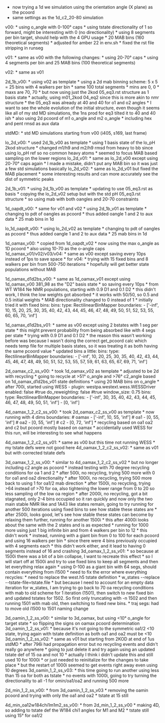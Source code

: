 * now trying a 1d we simulation using the orientation angle (X plane) as the pcoord
* same settings as the 1d_c2_20-80 simulation

v00:
    * using o_angle with 0-100° caps
    * using tstate directionality of 1 so forward, might be interesting with 0 (no directionality)
    * using 8 segments per bin target, should help with the 4 GPU usage
        * 20 MAB bins (160 theoretical segments)
    * adjusted for amber 22 in env.sh
    * fixed the rst file stripping in runseg

v01:
    * same as v00 with the following changes:
        * using 20-70° caps
        * using 4 segments per bin and 25 MAB bins (100 theoretical segments)

v02:
    * same as v01

2d_1b_v00:
    * using v02 as template
    * using a 2d mab binning scheme: 5 x 5 = 25 bins with 4 walkers per bin
        * same 100 total segments
        * mins are 0, 0
        * maxs are 70, 70
    * but now using just the 2kod 05_eq3.rst structure as 1 basis state
        * actually, using m01_2kod 04_eq2 since this is more akin to nmr structure
        * the 05_eq3 was already at 40 and 40 for o1 and o2 angles
        * I want to see the whole evolution of the initial structure, even though it seems like all of my std MD simulations, the 1ns prod for eq3 tilted it to 40 and 40 ish
    * also using 2d pcoord of m1 o_angle and m2 o_angle
    * including hex and pent rmsd as aux data

stdMD:
    * std MD simulations starting from v00 (i405, s169, last frame)

lo_2d_v00:
    * used 2d_1b_v00 as template
    * using 1 basis state of the lo_pH 2kod structure
    * changed m1/h9 and m2/h9 rmsd from heavy to bb since using lo_pH ref so no common heavy atoms
    * seemed to focus MAB based sampling on the lower regions
lo_2d_v01:
    * same as lo_2d_v00 except using 20-70° caps again
    * I made a mistake, didn't put any MAB bin so it was just a few std simulations basically
lo_2d_v02:
    * same as lo_2d_v01 but fixed the MAB placement
    * some interesting results and can more accurately see the dist of symmetric peaks

2d_1b_v01:
    * using 2d_1b_v00 as template
        * updating to use 05_eq3.rst as basis
    * copying the lo_2d_v02 setup but with the std pH 05_eq3.rst structure
    * so using mab with both oangles and 20-70 constraints

1d_oapdt_v00:
    * same for v01 and v02
    * using 2d_1b_v01 as template
    * changing to pdt of oangles as pcoord
        * thus added oangle 1 and 2 to aux data
    * 25 mab bins in 1d

lo_1d_oapdt_v00:
    * using lo_2d_v02 as template
    * changing to pdt of oangles as pcoord
        * thus added oangle 1 and 2 to aux data
    * 25 mab bins in 1d

1d_oamax_v00:
    * copied from 1d_oapdt_v02
    * now using the max o_angle as 1D pcoord
    * also using 10-70 as the o-angle caps
1d_oamax_v01/v02/v03/v04:
    * same as v00 except saving every 10ps instead of 1ps to save space
    * for v04:
        * trying with 15 fixed bins and 8 walkers per bin from 500-750 iterations
            * hopefully will get better state populations without MAB

1d_oamax_d1d2bs_v00:
    * same as 1d_oamax_v01 except using 1d_oamax_v00 381_98 as the "D2" basis state
        * so saving every 10ps
    * from WT W184 Ne NMR populations, starting with 0.9 D1 and 0.1 D2
        * this didn't work, I think the low weights got absorbed
        * it works with 50/50, so 0.5 and 0.5 initial weights
    * MAB directionality changed to 0 instead of 1
    * initially tried it with fixed bins:
      bins:
        type: RectilinearBinMapper
        boundaries:
            - ['-inf', 10, 15, 20, 25, 30, 35, 40, 
               42, 43, 44, 45, 46, 47, 48, 49, 50, 
               51, 52, 53, 55, 60, 65, 70, 'inf']

1d_oamax_d1d2bs_v01:
    * same as v00 except using 2 bstates with 1 seg per state
        * this might prevent probability from being absorbed like with 4 segs per state
        * trying with 0.9 D1 and 0.1 D2
        * the reason this wasn't working before was because I wasn't doing the correct get_pcoord calc which needs temp file for multiple basis states, so it was treating it as both having the same pcoord value
    * updated bins a little:
      bins:
        type: RectilinearBinMapper
        boundaries:
            - ['-inf', 10, 20, 25, 30, 35, 40, 42, 43, 44, 45, 
               46, 47, 48, 49, 50, 51, 52, 53, 55, 57, 59, 61, 
               63, 65, 67, 69, 71, 'inf']


2d_oamax_c2_ss_v00:
    * took 1d_oamax_v02 as template
    * adjusted to be 2d with recycling
    * going to recycle at >51° o_angle and >76° c2_angle based on 1d_oamax_d1d2bs_v01 state definitions
    * using 20 MAB bins on o_angle 
    * after 700i, started using WESS
    - plugin: westpa.westext.wess.WESSDriver
      enabled: false #true
      do_reweighting: false #true
      window_size: 0.75
      bins:
        type: RectilinearBinMapper
        boundaries:
          - ['-inf', 30, 35, 40, 42, 43, 44, 45, 
             46, 47, 48, 49, 50, 51, 'inf']
          - [0, 'inf']

4d_oamax_1_2_c2_ss_v00:
    * took 2d_oamax_c2_ss_v00 as template
    * now running with 4 dims
          boundaries:
            # oamax
            - ['-inf', 10, 55, 'inf']
            # oa1
            - [0, 55, 'inf']
            # oa2
            - [0, 55, 'inf']
            # c2
            - [0, 72, 'inf']
    * recycling based on oa1 oa2 and c2 but pcoord mostly based on oamax
    * accidentally used WESS for this run, will be interesting to see what happens

4d_oamax_1_2_c2_ss_v01:
    * same as v00 but this time not running WESS
    * my tstate defs were not good here
4d_oamax_1_2_c2_ss_v02:
    * same as v01 but with corrected tstate defs

3d_oamax_1_2_ss_v00:
    * similar to 4d_oamax_1_2_c2_ss_v02
    * but no longer including c2 angle as pcoord
    * instead testing with 70 degree recycling conditions for oa 1 and 2
    * after 500i, no recycling, trying 500 more with 0 for oa1 and oa2 directionality
    * after 1000i, no recycling, trying 500 more back to using 1 for oa1/2 mab direction
    * after 1500i, no recycling, trying >64 instead of >70 for oa, also tightening the lower range from 0 to 20 so less sampling of the low oa region
    * after 2000i, no recycling, got a bit stagnated, only 2-4 bins occupied so it ran quickly and now only the two main stable NMR like and 1A43 like states remain, going to try running for another 500 iterations using fixed bins to see how stable these states are
    * after 2500i, looks good, let's see how stable these states can become by relaxing them further, running for another 1500i
    * this after 4000i looks about the same with the 2 states and is as expected
        * running for 1000 more using just 1 big infinite bin and from 4 walkers per bin to 12
            * this didn't work
        * instead, running with a giant bin from 0 to 100 for each pcoord and using 16 walkers per bin
            * since there were 4 bins previously occupied with 4 segments each
            * this didn't work either, and it lead to having 0 segments instead of 16 and crashing
3d_oamax_1_2_ss_v01:
    * so because at 1500i there was a bit of a bin collapse, I want to recreate this effect
    * so I will start off at 1500i and try to use fixed bins to keep all segments and then let everything relax again
        * using 0-100 as a giant bin with 64 segs, should contain everything from i1500
    * need to fix the error where everything recycles:
        * need to replace the west.h5 tstate definition
        * w_states --replace --tstate-file=tstate.file
    * but because I need to account for an empty data iteration for w_states, I am trying to go back to 70 oa recycling conditions with mab to old scheme for 1 iteration (1501), then switch to new fixed bin and updated tstates for 1502. So first only truncating with -n 1502 and then running 1501 with mab old, then switching to fixed new bins.
    * traj segs: had to move old i1500 to 1501 naming change

3d_oamin_1_2_ss_v00:
    * similar to 3d_oamax, but using <10° o_angle for target state
    * so flipping the signs on oamax pcoord determination
3d_oamin_1_2_ss_v01:
    * because it's not going to the symmetric oa1/2 <10 state, trying again with tstate definition as both oa1 and oa2 must be <10
3d_oamin_1_2_ss_v02:
    * same as v01 but starting from 2KOD at end of 1us stdMD
    * after 796i had propagation error but no recycling events and didn't really go anywhere
    * going to just delete it and try again using an updated tstate def of 15 oa and not 10
        * actually I think i didn't update this and still used 10 for 1000i
            * or just needed to reiniitalize for the changes to take place
        * but the restart of 1000i seemed to get events right away even using 10 degrees
3d_oamin_1_2_ss_v03:
    * this time going to run another using less than 15 oa for both as tstate
    * no events with 1000i, going to try turning the directionality to all -1 for omin/oa1/oa2 and running 500 more

2d_min_1_2_ss_v00:
    * from 3d_oamin_1_2_ss_v03
    * removing the oamin pcoord and trying with only the oa1 and oa2
    * tstate at 15 still

4d_min_oa12w184chi1m1m2_ss_v00:
    * from 2d_min_1_2_ss_v00
    * making 4D, so adding to tstate def the W184 chi1 angles for M1 and M2
    * tstate still using 15° for oa1/2

